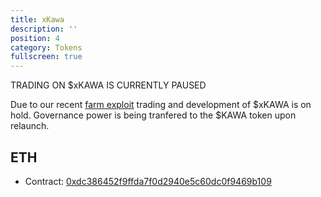 ```yaml
---
title: xKawa
description: ''
position: 4
category: Tokens
fullscreen: true
---
```

<alert type="danger" class="shadow-md">

<div class="sm:text-sm text-lg dark:text-white font-bold">TRADING ON $xKAWA IS CURRENTLY PAUSED</div>

</alert>

<span class="text-2xl font-bold">Due to our recent <a href="https://kawatoken.medium.com/kawakami-kawa-hack-relaunch-faq-91cc6eb6f4e3">farm exploit</a> trading and development of $xKAWA is on hold. Governance power is being tranfered to the $KAWA token upon relaunch.</span>

## ETH

<span><ul>
<li class="line-through">Contract: <a href="https://etherscan.io/token/0xdc386452f9ffda7f0d2940e5c60dc0f9469b109">0xdc386452f9ffda7f0d2940e5c60dc0f9469b109</a></li>
</ul>
</span>